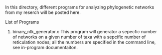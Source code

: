 In this directory, different programs for analyzing phylogenetic networks from my reserch will be posted here.

List of Programs
  1. binary_ntk_generator.c
         This program will generator a sepecfic number of networks on a given number of taxa with a sepcific number of reticulation nodes; all the numbers are specified          in the command line, see in-program documentaiton.
